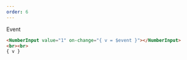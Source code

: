 ```yaml
---
order: 6
---
```


Event

```html
<NumberInput value="1" on-change="{ v = $event }"></NumberInput>
<br><br>
{ v }
```
